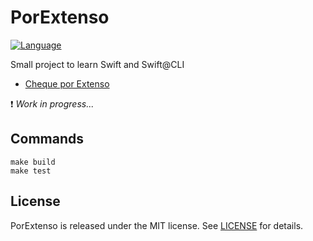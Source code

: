 # PorExtenso

[![Language](https://img.shields.io/badge/lang-Swift-orange.svg)](https://developer.apple.com/swift/)

Small project to learn Swift and Swift@CLI

* [Cheque por Extenso](http://dojopuzzles.com/problemas/exibe/cheque-por-extenso/)

:exclamation: _Work in progress..._


## Commands

```
make build
make test
```

## License

PorExtenso is released under the MIT license. See [LICENSE](LICENSE) for details.